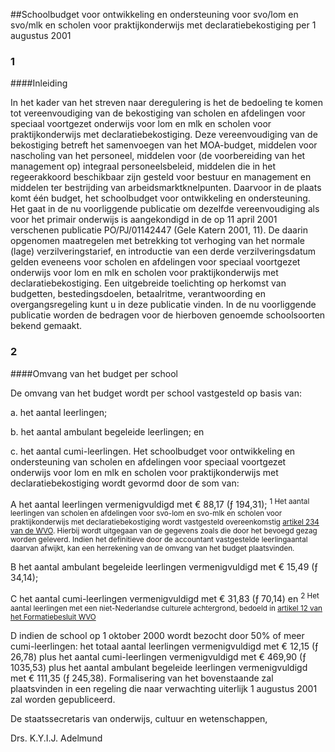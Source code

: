 <meta http-equiv='Content-Type' content='text/html; charset=utf-8' />

##Schoolbudget voor ontwikkeling en ondersteuning voor svo/lom en svo/mlk en scholen voor praktijkonderwijs met declaratiebekostiging per 1 augustus 2001

### 1  

####Inleiding

In het kader van het streven naar deregulering is het de bedoeling te komen tot vereenvoudiging van de bekostiging van scholen en afdelingen voor speciaal voortgezet onderwijs voor lom en mlk en scholen voor praktijkonderwijs met declaratiebekostiging. Deze vereenvoudiging van de bekostiging betreft het samenvoegen van het MOA-budget, middelen voor nascholing van het personeel, middelen voor (de voorbereiding van het management op) integraal personeelsbeleid, middelen die in het regeerakkoord beschikbaar zijn gesteld voor bestuur en management en middelen ter bestrijding van arbeidsmarktknelpunten. Daarvoor in de plaats komt één budget, het schoolbudget voor ontwikkeling en ondersteuning. Het gaat in de nu voorliggende publicatie om dezelfde vereenvoudiging als voor het primair onderwijs is aangekondigd in de op 11 april 2001 verschenen publicatie PO/PJ/01142447 (Gele Katern 2001, 11). De daarin opgenomen maatregelen met betrekking tot verhoging van het normale (lage) verzilveringstarief, en introductie van een derde verzilveringsdatum gelden eveneens voor scholen en afdelingen voor speciaal voortgezet onderwijs voor lom en mlk en scholen voor praktijkonderwijs met declaratiebekostiging. Een uitgebreide toelichting op herkomst van budgetten, bestedingsdoelen, betaalritme, verantwoording en overgangsregeling kunt u in deze publicatie vinden. In de nu voorliggende publicatie worden de bedragen voor de hierboven genoemde schoolsoorten bekend gemaakt.    
### 2  

####Omvang van het budget per school

De omvang van het budget wordt per school vastgesteld op basis van: 

a. het aantal leerlingen;  

b. het aantal ambulant begeleide leerlingen; en  

c. het aantal cumi-leerlingen.   Het schoolbudget voor ontwikkeling en ondersteuning van scholen en afdelingen voor speciaal voortgezet onderwijs voor lom en mlk en scholen voor praktijkonderwijs met declaratiebekostiging wordt gevormd door de som van: 

A het aantal leerlingen vermenigvuldigd met € 88,17 (ƒ 194,31); <sup> 1  Het aantal leerlingen van scholen en afdelingen voor svo-lom en svo-mlk en scholen voor praktijkonderwijs met declaratiebekostiging wordt vastgesteld overeenkomstig [artikel 234 van de WVO](../../../../../../../../../../../../../wet/wet/op/het/voortgezet/onderwijs/BWBR0002399/README.md). Hierbij wordt uitgegaan van de gegevens zoals die door het bevoegd gezag worden geleverd. Indien het definitieve door de accountant vastgestelde leerlingaantal daarvan afwijkt, kan een herrekening van de omvang van het budget plaatsvinden.  </sup>  

B het aantal ambulant begeleide leerlingen vermenigvuldigd met € 15,49 (ƒ 34,14);  

C het aantal cumi-leerlingen vermenigvuldigd met € 31,83 (ƒ 70,14) en <sup> 2  Het aantal leerlingen met een niet-Nederlandse culturele achtergrond, bedoeld in [artikel 12 van het Formatiebesluit WVO](../../../../../../../../../../../../../AMvB/formatiebesluit/wvo/BWBR0005446/README.md)  </sup>  

D indien de school op 1 oktober 2000 wordt bezocht door 50% of meer cumi-leerlingen: het totaal aantal leerlingen vermenigvuldigd met € 12,15 (ƒ 26,78) plus het aantal cumi-leerlingen vermenigvuldigd met € 469,90 (ƒ 1035,53) plus het aantal ambulant begeleide leerlingen vermenigvuldigd met € 111,35 (ƒ 245,38).   Formalisering van het bovenstaande zal plaatsvinden in een regeling die naar verwachting uiterlijk 1 augustus 2001 zal worden gepubliceerd.      

De 
staatssecretaris van onderwijs, cultuur en wetenschappen, 

Drs. K.Y.I.J. Adelmund      
